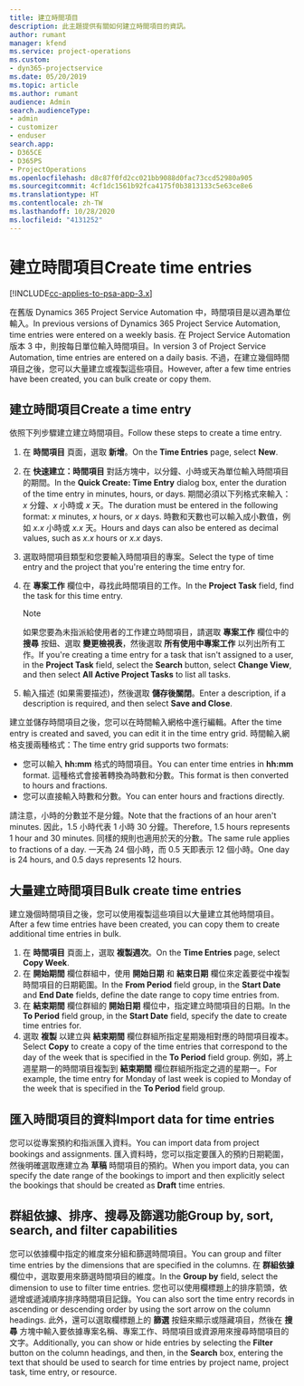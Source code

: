 ```yaml
---
title: 建立時間項目
description: 此主題提供有關如何建立時間項目的資訊。
author: rumant
manager: kfend
ms.service: project-operations
ms.custom:
- dyn365-projectservice
ms.date: 05/20/2019
ms.topic: article
ms.author: rumant
audience: Admin
search.audienceType:
- admin
- customizer
- enduser
search.app:
- D365CE
- D365PS
- ProjectOperations
ms.openlocfilehash: d8c87f0fd2cc021bb9088d0fac73ccd52980a905
ms.sourcegitcommit: 4cf1dc1561b92fca4175f0b3813133c5e63ce8e6
ms.translationtype: HT
ms.contentlocale: zh-TW
ms.lasthandoff: 10/28/2020
ms.locfileid: "4131252"
---
```

# <a name="create-time-entries"></a><span data-ttu-id="771d9-103">建立時間項目</span><span class="sxs-lookup"><span data-stu-id="771d9-103">Create time entries</span></span>

[!INCLUDE[cc-applies-to-psa-app-3.x](../includes/cc-applies-to-psa-app-3x.md)]

<span data-ttu-id="771d9-104">在舊版 Dynamics 365 Project Service Automation 中，時間項目是以週為單位輸入。</span><span class="sxs-lookup"><span data-stu-id="771d9-104">In previous versions of Dynamics 365 Project Service Automation, time entries were entered on a weekly basis.</span></span> <span data-ttu-id="771d9-105">在 Project Service Automation 版本 3 中，則按每日單位輸入時間項目。</span><span class="sxs-lookup"><span data-stu-id="771d9-105">In version 3 of Project Service Automation, time entries are entered on a daily basis.</span></span> <span data-ttu-id="771d9-106">不過，在建立幾個時間項目之後，您可以大量建立或複製這些項目。</span><span class="sxs-lookup"><span data-stu-id="771d9-106">However, after a few time entries have been created, you can bulk create or copy them.</span></span>

## <a name="create-a-time-entry"></a><span data-ttu-id="771d9-107">建立時間項目</span><span class="sxs-lookup"><span data-stu-id="771d9-107">Create a time entry</span></span>

<span data-ttu-id="771d9-108">依照下列步驟建立建立時間項目。</span><span class="sxs-lookup"><span data-stu-id="771d9-108">Follow these steps to create a time entry.</span></span>

1. <span data-ttu-id="771d9-109">在 **時間項目** 頁面，選取 **新增**。</span><span class="sxs-lookup"><span data-stu-id="771d9-109">On the **Time Entries** page, select **New**.</span></span>
2. <span data-ttu-id="771d9-110">在 **快速建立：時間項目** 對話方塊中，以分鐘、小時或天為單位輸入時間項目的期間。</span><span class="sxs-lookup"><span data-stu-id="771d9-110">In the **Quick Create: Time Entry** dialog box, enter the duration of the time entry in minutes, hours, or days.</span></span> <span data-ttu-id="771d9-111">期間必須以下列格式來輸入：*x* 分鐘、*x* 小時或 *x* 天。</span><span class="sxs-lookup"><span data-stu-id="771d9-111">The duration must be entered in the following format: *x* minutes, *x* hours, or *x* days.</span></span> <span data-ttu-id="771d9-112">時數和天數也可以輸入成小數值，例如 *x.x* 小時或 *x.x* 天。</span><span class="sxs-lookup"><span data-stu-id="771d9-112">Hours and days can also be entered as decimal values, such as *x.x* hours or *x.x* days.</span></span>
3. <span data-ttu-id="771d9-113">選取時間項目類型和您要輸入時間項目的專案。</span><span class="sxs-lookup"><span data-stu-id="771d9-113">Select the type of time entry and the project that you're entering the time entry for.</span></span>
4. <span data-ttu-id="771d9-114">在 **專案工作** 欄位中，尋找此時間項目的工作。</span><span class="sxs-lookup"><span data-stu-id="771d9-114">In the **Project Task** field, find the task for this time entry.</span></span>

    > [!NOTE]
    > <span data-ttu-id="771d9-115">如果您要為未指派給使用者的工作建立時間項目，請選取 **專案工作** 欄位中的 **搜尋** 按鈕、選取 **變更檢視表**，然後選取 **所有使用中專案工作** 以列出所有工作。</span><span class="sxs-lookup"><span data-stu-id="771d9-115">If you're creating a time entry for a task that isn't assigned to a user, in the **Project Task** field, select the **Search** button, select **Change View**, and then select **All Active Project Tasks** to list all tasks.</span></span>

5. <span data-ttu-id="771d9-116">輸入描述 (如果需要描述)，然後選取 **儲存後關閉**。</span><span class="sxs-lookup"><span data-stu-id="771d9-116">Enter a description, if a description is required, and then select **Save and Close**.</span></span>

<span data-ttu-id="771d9-117">建立並儲存時間項目之後，您可以在時間輸入網格中進行編輯。</span><span class="sxs-lookup"><span data-stu-id="771d9-117">After the time entry is created and saved, you can edit it in the time entry grid.</span></span> <span data-ttu-id="771d9-118">時間輸入網格支援兩種格式：</span><span class="sxs-lookup"><span data-stu-id="771d9-118">The time entry grid supports two formats:</span></span>

- <span data-ttu-id="771d9-119">您可以輸入 **hh:mm** 格式的時間項目。</span><span class="sxs-lookup"><span data-stu-id="771d9-119">You can enter time entries in **hh:mm** format.</span></span> <span data-ttu-id="771d9-120">這種格式會接著轉換為時數和分數。</span><span class="sxs-lookup"><span data-stu-id="771d9-120">This format is then converted to hours and fractions.</span></span>
- <span data-ttu-id="771d9-121">您可以直接輸入時數和分數。</span><span class="sxs-lookup"><span data-stu-id="771d9-121">You can enter hours and fractions directly.</span></span>

<span data-ttu-id="771d9-122">請注意，小時的分數並不是分鐘。</span><span class="sxs-lookup"><span data-stu-id="771d9-122">Note that the fractions of an hour aren't minutes.</span></span> <span data-ttu-id="771d9-123">因此，1.5 小時代表 1 小時 30 分鐘。</span><span class="sxs-lookup"><span data-stu-id="771d9-123">Therefore, 1.5 hours represents 1 hour and 30 minutes.</span></span> <span data-ttu-id="771d9-124">同樣的規則也適用於天的分數。</span><span class="sxs-lookup"><span data-stu-id="771d9-124">The same rule applies to fractions of a day.</span></span> <span data-ttu-id="771d9-125">一天為 24 個小時，而 0.5 天即表示 12 個小時。</span><span class="sxs-lookup"><span data-stu-id="771d9-125">One day is 24 hours, and 0.5 days represents 12 hours.</span></span>

## <a name="bulk-create-time-entries"></a><span data-ttu-id="771d9-126">大量建立時間項目</span><span class="sxs-lookup"><span data-stu-id="771d9-126">Bulk create time entries</span></span>

<span data-ttu-id="771d9-127">建立幾個時間項目之後，您可以使用複製這些項目以大量建立其他時間項目。</span><span class="sxs-lookup"><span data-stu-id="771d9-127">After a few time entries have been created, you can copy them to create additional time entries in bulk.</span></span>

1. <span data-ttu-id="771d9-128">在 **時間項目** 頁面上，選取 **複製週次**。</span><span class="sxs-lookup"><span data-stu-id="771d9-128">On the **Time Entries** page, select **Copy Week**.</span></span>
2. <span data-ttu-id="771d9-129">在 **開始期間** 欄位群組中，使用 **開始日期** 和 **結束日期** 欄位來定義要從中複製時間項目的日期範圍。</span><span class="sxs-lookup"><span data-stu-id="771d9-129">In the **From Period** field group, in the **Start Date** and **End Date** fields, define the date range to copy time entries from.</span></span>
3. <span data-ttu-id="771d9-130">在 **結束期間** 欄位群組的 **開始日期** 欄位中，指定建立時間項目的日期。</span><span class="sxs-lookup"><span data-stu-id="771d9-130">In the **To Period** field group, in the **Start Date** field, specify the date to create time entries for.</span></span>
4. <span data-ttu-id="771d9-131">選取 **複製** 以建立與 **結束期間** 欄位群組所指定星期幾相對應的時間項目複本。</span><span class="sxs-lookup"><span data-stu-id="771d9-131">Select **Copy** to create a copy of the time entries that correspond to the day of the week that is specified in the **To Period** field group.</span></span> <span data-ttu-id="771d9-132">例如，將上週星期一的時間項目複製到 **結束期間** 欄位群組所指定之週的星期一。</span><span class="sxs-lookup"><span data-stu-id="771d9-132">For example, the time entry for Monday of last week is copied to Monday of the week that is specified in the **To Period** field group.</span></span>

## <a name="import-data-for-time-entries"></a><span data-ttu-id="771d9-133">匯入時間項目的資料</span><span class="sxs-lookup"><span data-stu-id="771d9-133">Import data for time entries</span></span>

<span data-ttu-id="771d9-134">您可以從專案預約和指派匯入資料。</span><span class="sxs-lookup"><span data-stu-id="771d9-134">You can import data from project bookings and assignments.</span></span> <span data-ttu-id="771d9-135">匯入資料時，您可以指定要匯入的預約日期範圍，然後明確選取應建立為 **草稿** 時間項目的預約。</span><span class="sxs-lookup"><span data-stu-id="771d9-135">When you import data, you can specify the date range of the bookings to import and then explicitly select the bookings that should be created as **Draft** time entries.</span></span>

## <a name="group-by-sort-search-and-filter-capabilities"></a><span data-ttu-id="771d9-136">群組依據、排序、搜尋及篩選功能</span><span class="sxs-lookup"><span data-stu-id="771d9-136">Group by, sort, search, and filter capabilities</span></span>

<span data-ttu-id="771d9-137">您可以依據欄中指定的維度來分組和篩選時間項目。</span><span class="sxs-lookup"><span data-stu-id="771d9-137">You can group and filter time entries by the dimensions that are specified in the columns.</span></span> <span data-ttu-id="771d9-138">在 **群組依據** 欄位中，選取要用來篩選時間項目的維度。</span><span class="sxs-lookup"><span data-stu-id="771d9-138">In the **Group by** field, select the dimension to use to filter time entries.</span></span> <span data-ttu-id="771d9-139">您也可以使用欄標題上的排序箭頭，依遞增或遞減順序排序時間項目記錄。</span><span class="sxs-lookup"><span data-stu-id="771d9-139">You can also sort the time entry records in ascending or descending order by using the sort arrow on the column headings.</span></span> <span data-ttu-id="771d9-140">此外，還可以選取欄標題上的 **篩選** 按鈕來顯示或隱藏項目，然後在 **搜尋** 方塊中輸入要依據專案名稱、專案工作、時間項目或資源用來搜尋時間項目的文字。</span><span class="sxs-lookup"><span data-stu-id="771d9-140">Additionally, you can show or hide entries by selecting the **Filter** button on the column headings, and then, in the **Search** box, entering the text that should be used to search for time entries by project name, project task, time entry, or resource.</span></span>
